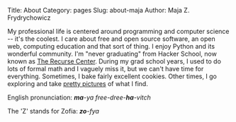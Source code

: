 Title: About
Category: pages
Slug: about-maja
Author: Maja Z. Frydrychowicz

My professional life is centered around programming and computer science -- it's the coolest. I care about free and open source software, an open web,  computing education and that sort of thing. I enjoy Python and its wonderful community. I'm "never graduating" from Hacker School, now known as [The Recurse Center](http://www.recurse.com). During my grad school years, I used to do lots of formal math and I vaguely miss it, but we can't have time for everything. Sometimes, I bake fairly excellent cookies. Other times, I go exploring and take [pretty pictures](https://www.flickr.com/photos/majusia/) of what I find. 

English pronunciation: *__ma__-ya free-dree-__ha__-vitch* 

The 'Z' stands for Zofia: *__zo__-fya*
